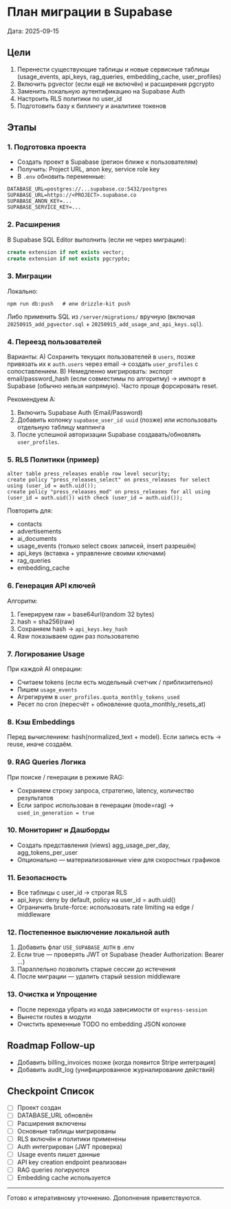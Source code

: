 # План миграции в Supabase

Дата: 2025-09-15

## Цели
1. Перенести существующие таблицы и новые сервисные таблицы (usage_events, api_keys, rag_queries, embedding_cache, user_profiles)
2. Включить pgvector (если ещё не включён) и расширения pgcrypto
3. Заменить локальную аутентификацию на Supabase Auth
4. Настроить RLS политики по user_id
5. Подготовить базу к биллингу и аналитике токенов

## Этапы
### 1. Подготовка проекта
- Создать проект в Supabase (регион ближе к пользователям)
- Получить: Project URL, anon key, service role key
- В `.env` обновить переменные:
```
DATABASE_URL=postgres://...supabase.co:5432/postgres
SUPABASE_URL=https://<PROJECT>.supabase.co
SUPABASE_ANON_KEY=...
SUPABASE_SERVICE_KEY=...
```

### 2. Расширения
В Supabase SQL Editor выполнить (если не через миграции):
```sql
create extension if not exists vector;
create extension if not exists pgcrypto;
```

### 3. Миграции
Локально:
```
npm run db:push   # или drizzle-kit push
```
Либо применить SQL из `/server/migrations/` вручную (включая `20250915_add_pgvector.sql` + `20250915_add_usage_and_api_keys.sql`).

### 4. Переезд пользователей
Варианты:
A) Сохранить текущих пользователей в `users`, позже привязать их к `auth.users` через email → создать `user_profiles` с сопоставлением.
B) Немедленно мигрировать: экспорт email/password_hash (если совместимы по алгоритму) → импорт в Supabase (обычно нельзя напрямую). Часто проще форсировать reset.

Рекомендуем A:
1. Включить Supabase Auth (Email/Password)
2. Добавить колонку `supabase_user_id uuid` (позже) или использовать отдельную таблицу маппинга
3. После успешной авторизации Supabase создавать/обновлять `user_profiles`.

### 5. RLS Политики (пример)
```
alter table press_releases enable row level security;
create policy "press_releases_select" on press_releases for select using (user_id = auth.uid());
create policy "press_releases_mod" on press_releases for all using (user_id = auth.uid()) with check (user_id = auth.uid());
```
Повторить для:
- contacts
- advertisements
- ai_documents
- usage_events (только select своих записей, insert разрешён)
- api_keys (вставка + управление своими ключами)
- rag_queries
- embedding_cache

### 6. Генерация API ключей
Алгоритм:
1. Генерируем raw = base64url(random 32 bytes)
2. hash = sha256(raw)
3. Сохраняем hash → `api_keys.key_hash`
4. Raw показываем один раз пользователю

### 7. Логирование Usage
При каждой AI операции:
- Считаем tokens (если есть модельный счетчик / приблизительно)
- Пишем `usage_events`
- Агрегируем в `user_profiles.quota_monthly_tokens_used`
- Ресет по cron (пересчёт + обновление quota_monthly_resets_at)

### 8. Кэш Embeddings
Перед вычислением: hash(normalized_text + model). Если запись есть → reuse, иначе создаём.

### 9. RAG Queries Логика
При поиске / генерации в режиме RAG:
- Сохраняем строку запроса, стратегию, latency, количество результатов
- Если запрос использован в генерации (mode=rag) → `used_in_generation = true`

### 10. Мониторинг и Дашборды
- Создать представления (views) agg_usage_per_day, agg_tokens_per_user
- Опционально — материализованные view для скоростных графиков

### 11. Безопасность
- Все таблицы с user_id → строгая RLS
- api_keys: deny by default, policy на user_id = auth.uid()
- Ограничить brute-force: использовать rate limiting на edge / middleware

### 12. Постепенное выключение локальной auth
1. Добавить флаг `USE_SUPABASE_AUTH` в .env
2. Если true — проверять JWT от Supabase (header Authorization: Bearer ...)
3. Параллельно позволить старые сессии до истечения
4. После миграции — удалить старый session middleware

### 13. Очистка и Упрощение
- После перехода убрать из кода зависимости от `express-session`
- Вынести routes в модули
- Очистить временные TODO по embedding JSON колонке

## Roadmap Follow-up
- Добавить billing_invoices позже (когда появится Stripe интеграция)
- Добавить audit_log (унифицированное журналирование действий)

## Checkpoint Список
- [ ] Проект создан
- [ ] DATABASE_URL обновлён
- [ ] Расширения включены
- [ ] Основные таблицы мигрированы
- [ ] RLS включён и политики применены
- [ ] Auth интегрирован (JWT проверка)
- [ ] Usage events пишет данные
- [ ] API key creation endpoint реализован
- [ ] RAG queries логируются
- [ ] Embedding cache используется

---
Готово к итеративному уточнению. Дополнения приветствуются.
